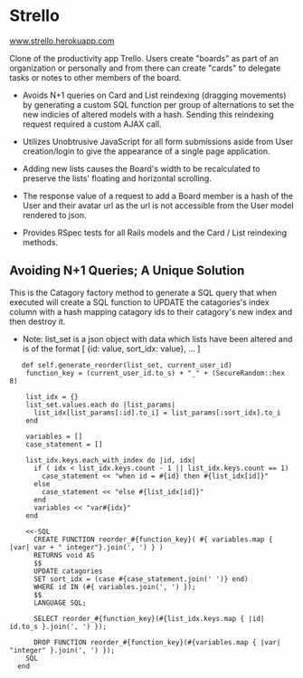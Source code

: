 Strello
=========
www.strello.herokuapp.com

Clone of the productivity app Trello. Users create "boards" as part of an organization or personally and from there can create "cards" to delegate tasks or notes to other members of the board.

  - Avoids N+1 queries on Card and List reindexing (dragging movements) by generating a custom SQL function per group of alternations to set the new indicies of altered models with a hash. Sending this reindexing request required a custom AJAX call.

  - Utilizes Unobtrusive JavaScript for all form submissions aside from User creation/login to give the appearance of a single page application.
  - Adding new lists causes the Board's width to be recalculated to preserve the lists' floating and horizontal scrolling.
  - The response value of a request to add a Board member is a hash of the User and their avatar url as the url is not accessible from the User model rendered to json.
  - Provides RSpec tests for all Rails models and the Card / List reindexing methods.

Avoiding N+1 Queries; A Unique Solution
----

This is the Catagory factory method to generate a SQL query that when executed will create a SQL function to UPDATE the catagories's index column with a hash mapping catagory ids to their catagory's new index and then destroy it.
  - Note: list_set is a json object with data which lists have been altered and is of the format 
    [ {id: value, sort_idx: value}, ... ]

```
   def self.generate_reorder(list_set, current_user_id)
    function_key = (current_user_id.to_s) + "_" + (SecureRandom::hex 8)
    
    list_idx = {}
    list_set.values.each do |list_params|
      list_idx[list_params[:id].to_i] = list_params[:sort_idx].to_i
    end
    
    variables = []
    case_statement = []
    
    list_idx.keys.each_with_index do |id, idx|
      if ( idx < list_idx.keys.count - 1 || list_idx.keys.count == 1)
        case_statement << "when id = #{id} then #{list_idx[id]}"
      else
        case_statement << "else #{list_idx[id]}"
      end
      variables << "var#{idx}"
    end
    
    <<-SQL
      CREATE FUNCTION reorder_#{function_key}( #{ variables.map { |var| var + " integer"}.join(', ') } )
      RETURNS void AS
      $$
      UPDATE catagories
      SET sort_idx = (case #{case_statement.join(' ')} end)
      WHERE id IN (#{ variables.join(', ') });
      $$ 
      LANGUAGE SQL;
      
      SELECT reorder_#{function_key}(#{list_idx.keys.map { |id| id.to_s }.join(', ') });
      
      DROP FUNCTION reorder_#{function_key}(#{variables.map { |var| "integer" }.join(', ') });
    SQL
  end
```

